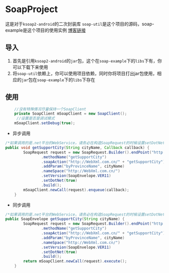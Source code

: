 # SoapProject


这是对于`ksoap2-android`的二次封装库
`soap-util`是这个项目的源码，soap-example是这个项目的使用实例
[博客链接](http://blog.csdn.net/LiuShuaiQ/article/details/70238810)

## 导入
1. 首先是引用`ksoap2-android`的`jar`包，这个在`soap-example`下的`libs`下有，你可以下载下来使用
2. 将`soap-util`依赖上，你可以使用项目依赖，同时你将项目打出jar包使用，相应的`jar`包在`soap-example`下的`libs`下存在

## 使用

```Java
    //没有特殊情况尽量保持一个SoapClient
    private SoapClient mSoapClient = new SoapClient();
     //设置是否是调试模式
    mSoapClient.setDebug(true);
```
- 异步调用
```Java
/*如果调用的是.net平台的WebService，请务必在构造SoapRequest的时候设置setDotNet(true)*/
public void getSupportCity(String cityName, Callback callback) {
        SoapRequest request = new SoapRequest.Builder().endPoint("http://www.webxml.com.cn/WebServices/WeatherWebService.asmx")
                .methodName("getSupportCity")
                .soapAction("http://WebXml.com.cn/" + "getSupportCity")
                .addParam("byProvinceName", cityName)
                .nameSpace("http://WebXml.com.cn/")
                .setVersion(SoapEnvelope.VER11)
                .setDotNet(true)
                .build();
        mSoapClient.newCall(request).enqueue(callback);
    }
```
- 同步调用
```Java
/*如果调用的是.net平台的WebService，请务必在构造SoapRequest的时候设置setDotNet(true)*/
public SoapEnvelope getSupportCity(String cityName) {
        SoapRequest request = new SoapRequest.Builder().endPoint("http://www.webxml.com.cn/WebServices/WeatherWebService.asmx")
                .methodName("getSupportCity")
                .soapAction("http://WebXml.com.cn/" + "getSupportCity")
                .addParam("byProvinceName", cityName)
                .nameSpace("http://WebXml.com.cn/")
                .setVersion(SoapEnvelope.VER11)
                .setDotNet(true)
                .build();
        return mSoapClient.newCall(request).execute();
    }
```

